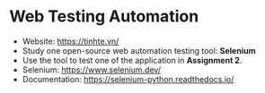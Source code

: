 # Web Testing Automation
- Website: https://tinhte.vn/
- Study one open-source web automation testing tool: **Selenium**
- Use the tool to test one of the application in **Assignment 2**.
- Selenium: https://www.selenium.dev/
- Documentation: https://selenium-python.readthedocs.io/
